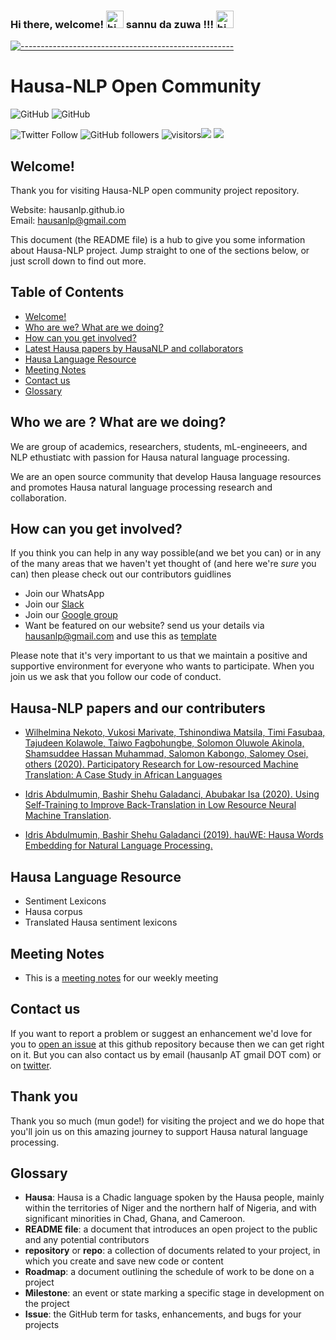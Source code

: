 ### Hi there,  welcome! <img src="https://user-images.githubusercontent.com/1303154/88677602-1635ba80-d120-11ea-84d8-d263ba5fc3c0.gif" width="28px" alt="hi"> sannu da zuwa !!! <img src="https://user-images.githubusercontent.com/1303154/88677602-1635ba80-d120-11ea-84d8-d263ba5fc3c0.gif" width="28px" alt="hi"> 


<!--
**hausa-nlp/Hausa-NLP** is a ✨ _special_ ✨ repository because its `README.md` (this file) appears on your GitHub profile.

Here are some ideas to get you started:

- 🔭 I’m currently working on ...
- 🌱 I’m currently learning ...
- 👯 I’m looking to collaborate on ...
- 🤔 I’m looking for help with ...
- 💬 Ask me about ...
- 📫 How to reach me: ...
- 😄 Pronouns: ...
- ⚡ Fun fact: ...
-->


<!-- ⚠️ This README has been generated from the file(s) "blueprint.md" ⚠️-->
[![-----------------------------------------------------](https://raw.githubusercontent.com/andreasbm/readme/master/assets/lines/colored.png)](#hausa-nlp)

# Hausa-NLP  Open Community


![GitHub](https://img.shields.io/github/license/hausaNLP/HausaNLP)
![GitHub](https://img.shields.io/badge/license-CCBY-yellow)


![Twitter Follow](https://img.shields.io/twitter/follow/hausanlp?label=follow&style=social)
![GitHub followers](https://img.shields.io/github/followers/hausanlp?style=social)
![visitors](https://visitor-badge.glitch.me/badge?page_id=hausanlp.hausanlp)[<img src="https://img.shields.io/badge/chat-on slack-yellow.svg?logo=slack">](https://join.slack.com/t/hausanlp/shared_invite/zt-ndbyv4td-VyhGaGgMPk0c4A2OIBk2mA) 
[<img src="https://img.shields.io/badge/visit-our site-yellow.svg?logo=web">](https://hausanlp.github.io/) 


## Welcome!

Thank you for visiting Hausa-NLP open community project repository.	

Website: hausanlp.github.io   
Email: hausanlp@gmail.com


This document (the README file) is a hub to give you some information about Hausa-NLP project. Jump straight to one of the sections below, or just scroll down to find out more.

## Table of Contents

  - [Welcome!](#welcome)
  - [Who are we? What are we doing?](#who-we-are-?-What-are-we-doing)
  - [How can you get involved?](#how-can-you-get-involved)
  - [Latest Hausa papers by HausaNLP and collaborators](#our-papers)
  - [Hausa Language Resource](#hausa-language-resource)
  - [Meeting Notes](#Meeting-Notes )
  - [Contact us](#contact-us)
  - [Glossary](#glossary)
  

## Who we are ? What are we doing?

We are group of academics, researchers, students, mL-engineeers, and NLP ethustiatc with passion for Hausa natural language processing. 

We are an open source community that develop Hausa language resources and promotes Hausa natural language processing research and collaboration.



## How can you get involved?

If you think you can help in any way possible(and we bet you can) or in any of the many areas that we haven't yet thought of (and here we're *sure* you can) then please check out our contributors guidlines

<!--

[contributors' guidelines](CONTRIBUTING.md) and our [roadmap](../../issues/1).

-->
   - Join our WhatsApp
   - Join  our [Slack](https://join.slack.com/t/hausanlp/shared_invite/zt-ndbyv4td-VyhGaGgMPk0c4A2OIBk2mA)
   - Join our [Google group](hausa-nlp@googlegroups.com)
   - Want be featured on our website? send us your details via hausanlp@gmail.com and use this as [template](https://hausanlp.github.io/author/ibrahim-said-ahmad/)

Please note that it's very important to us that we maintain a positive and supportive environment for everyone who wants to participate. When you join us we ask that you follow our code of conduct.

<!--
[code of conduct](CODE_OF_CONDUCT.md) in all interactions both on and offline.

-->

## Hausa-NLP papers and our contributers


- [ Wilhelmina Nekoto, Vukosi Marivate, Tshinondiwa Matsila, Timi Fasubaa, Tajudeen Kolawole, Taiwo Fagbohungbe, Solomon Oluwole Akinola, Shamsuddee Hassan Muhammad, Salomon Kabongo, Salomey Osei, others (2020). Participatory Research for Low-resourced Machine Translation: A Case Study in African Languages](https://arxiv.org/abs/2010.02353)

- [Idris Abdulmumin, Bashir Shehu Galadanci, Abubakar Isa (2020). Using Self-Training to Improve Back-Translation in Low Resource Neural Machine Translation](https://arxiv.org/pdf/2006.02876.pdf).

 - [Idris Abdulmumin, Bashir Shehu Galadanci (2019). hauWE: Hausa Words Embedding for Natural Language Processing.](https://arxiv.org/pdf/1911.10708.pdf)



## Hausa Language Resource

   - Sentiment Lexicons
   - Hausa corpus
   - Translated Hausa sentiment lexicons 
  

## Meeting Notes 

   - This is a [meeting notes](https://hausanlp.github.io/meetings-note/) for our weekly meeting



<!-- TODO: Add last video link 

## Maintainers (Hall of Fame)

-->


## Contact us

If you want to report a problem or suggest an enhancement we'd love for you to [open an issue](../../issues) at this github repository because then we can get right on it. But you can also contact us by email (hausanlp AT gmail DOT com) or on [twitter](https://twitter.com/hausanlp).

## Thank you

Thank you so much (mun gode!) for visiting the project and we do hope that you'll join us on this amazing journey to support Hausa natural language processing.

## Glossary

* **Hausa**:  Hausa is a Chadic language spoken by the Hausa people, mainly within the territories of Niger and the northern half of Nigeria, and with significant minorities in Chad, Ghana, and Cameroon.
* **README file**: a document that introduces an open project to the public and any potential contributors
* **repository** or **repo**: a collection of documents related to your project, in which you create and save new code or content
* **Roadmap**: a document outlining the schedule of work to be done on a project
* **Milestone**: an event or state marking a specific stage in development on the project
* **Issue**: the GitHub term for tasks, enhancements, and bugs for your projects

